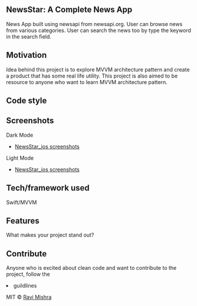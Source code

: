 ## NewsStar: A Complete News App
News App built using newsapi from newsapi.org. User can browse news
from various categories. User can search the news too by type the keyword
in the search field.

## Motivation
Idea behind this project is to explore MVVM architecture pattern and create a product that has some real life utility. This project is also aimed to be resource to anyone who want to learn MVVM architecture pattern.

## Code style

## Screenshots
Dark Mode
- [NewsStar_ios screenshots](img1.png)

Light Mode
- [NewsStar_ios screenshots](img2.png)


## Tech/framework used
Swift/MVVM

## Features
What makes your project stand out?

## Contribute
Anyone who is excited about clean code and want to contribute to the project, follow the <li>guildlines</li>

MIT © [Ravi Mishra]()
